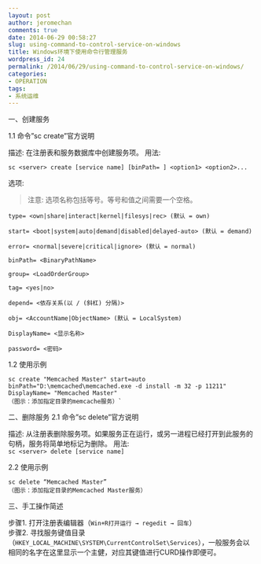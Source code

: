 ```yaml
---
layout: post
author: jeromechan
comments: true
date: 2014-06-29 00:58:27
slug: using-command-to-control-service-on-windows
title: Windows环境下使用命令行管理服务
wordpress_id: 24
permalink: /2014/06/29/using-command-to-control-service-on-windows/
categories:
- OPERATION
tags:
- 系统运维
---
```


一、创建服务

1.1 命令”sc create”官方说明


描述:
在注册表和服务数据库中创建服务项。
用法:

`sc <server> create [service name] [binPath= ] <option1> <option2>...`

选项:    
> 注意: 选项名称包括等号。等号和值之间需要一个空格。

```
type= <own|share|interact|kernel|filesys|rec> (默认 = own)

start= <boot|system|auto|demand|disabled|delayed-auto> (默认 = demand)

error= <normal|severe|critical|ignore> (默认 = normal)

binPath= <BinaryPathName>

group= <LoadOrderGroup>

tag= <yes|no>

depend= <依存关系(以 / (斜杠) 分隔)>

obj= <AccountName|ObjectName> (默认 = LocalSystem)

DisplayName= <显示名称>

password= <密码>
```

1.2 使用示例

```shell
sc create "Memcached Master" start=auto binPath="D:\memcached\memcached.exe -d install -m 32 -p 11211" DisplayName= "Memcached Master"
（图示：添加指定目录的memcache服务）`
```

二、删除服务
2.1 命令”sc delete”官方说明


描述:
从注册表删除服务项。如果服务正在运行，或另一进程已经打开到此服务的句柄，服务将简单地标记为删除。
用法:    
`sc <server> delete [service name]`


2.2 使用示例

```
sc delete “Memcached Master”
（图示：添加指定目录的Memcached Master服务）
```

三、手工操作简述

步骤1. 打开注册表编辑器（`Win+R打开运行 → regedit → 回车`）    
步骤2. 寻找服务键值目录（`HKEY_LOCAL_MACHINE\SYSTEM\CurrentControlSet\Services`），一般服务会以相同的名字在这里显示一个主健，对应其键值进行CURD操作即便可。


